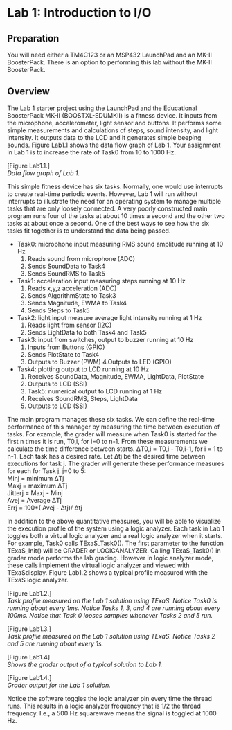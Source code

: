 # Lab 1: Introduction to I/O

## Preparation

You will need either a TM4C123 or an MSP432 LaunchPad and an MK-II BoosterPack. There is an option to performing this lab without the MK-II BoosterPack.

## Overview

The Lab 1 starter project using the LaunchPad and the Educational BoosterPack MK-II (BOOSTXL-EDUMKII) is a fitness device. It inputs from the microphone, accelerometer, light sensor and buttons. It performs some simple measurements and calculations of steps, sound intensity, and light intensity. It outputs data to the LCD and it generates simple beeping sounds. Figure Lab1.1 shows the data flow graph of Lab 1. Your assignment in Lab 1 is to increase the rate of Task0 from 10 to 1000 Hz.

[Figure Lab1.1.]  
*Data flow graph of Lab 1.*

This simple fitness device has six tasks. Normally, one would use interrupts to create real-time periodic events. However, Lab 1 will run without interrupts to illustrate the need for an operating system to manage multiple tasks that are only loosely connected. A very poorly constructed main program runs four of the tasks at about 10 times a second and the other two tasks at about once a second. One of the best ways to see how the six tasks fit together is to understand the data being passed.

- Task0: microphone input measuring RMS sound amplitude running at 10 Hz
  1. Reads sound from microphone (ADC)  
  2. Sends SoundData to Task4  
  3. Sends SoundRMS to Task5  
- Task1: acceleration input measuring steps running at 10 Hz
  1. Reads x,y,z acceleration (ADC)
  2. Sends AlgorithmState to Task3
  3. Sends Magnitude, EWMA to Task4
  4. Sends Steps to Task5
- Task2: light input measure average light intensity running at 1 Hz
  1. Reads light from sensor (I2C)
  2. Sends LightData to both Task4 and Task5
- Task3: input from switches, output to buzzer running at 10 Hz
  1. Inputs from Buttons (GPIO)
  2. Sends PlotState to Task4
  3. Outputs to Buzzer (PWM)
  4.Outputs to LED (GPIO)
- Task4: plotting output to LCD running at 10 Hz
  1. Receives SoundData, Magnitude, EWMA, LightData, PlotState
  2. Outputs to LCD (SSI)
  3. Task5: numerical output to LCD running at 1 Hz
  4. Receives SoundRMS, Steps, LightData
  5. Outputs to LCD (SSI)

The main program manages these six tasks. We can define the real-time performance of this manager by measuring the time between execution of tasks. For example, the grader will measure when Task0 is started for the first n times it is run, T0,i, for i=0 to n-1. From these measurements we calculate the time difference between starts. ΔT0,i = T0,i - T0,i-1, for i = 1 to n-1. Each task has a desired rate. Let Δtj be the desired time between executions for task j. The grader will generate these performance measures for each for Task j, j=0 to 5:  
  Minj = minimum ΔTj  
  Maxj = maximum ΔTj  
  Jitterj = Maxj - Minj  
  Avej = Average ΔTj  
  Errj = 100*( Avej - Δtj)/ Δtj  

In addition to the above quantitative measures, you will be able to visualize the execution profile of the system using a logic analyzer. Each task in Lab 1 toggles both a virtual logic analyzer and a real logic analyzer when it starts. For example, Task0 calls TExaS_Task0(). The first parameter to the function TExaS_Init() will be GRADER or LOGICANALYZER. Calling TExaS_Task0() in grader mode performs the lab grading. However in logic analyzer mode, these calls implement the virtual logic analyzer and viewed with TExaSdisplay. Figure Lab1.2 shows a typical profile measured with the TExaS logic analyzer.

[Figure Lab1.2.]  
*Task profile measured on the Lab 1 solution using TExaS. Notice Task0 is running about every 1ms. Notice Tasks 1, 3, and 4 are running about every 100ms. Notice that Task 0 looses samples whenever Tasks 2 and 5 run.*

[Figure Lab1.3.]  
*Task profile measured on the Lab 1 solution using TExaS. Notice Tasks 2 and 5 are running about every 1s.*

[Figure Lab1.4]  
*Shows the grader output of a typical solution to Lab 1.*

[Figure Lab1.4.]  
*Grader output for the Lab 1 solution.*

Notice the software toggles the logic analyzer pin every time the thread runs. This results in a logic analyzer frequency that is 1/2 the thread frequency. I.e., a 500 Hz squarewave means the signal is toggled at 1000 Hz.
